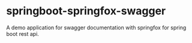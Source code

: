 # springboot-springfox-swagger
A demo application for swagger documentation with springfox for spring boot rest api.
